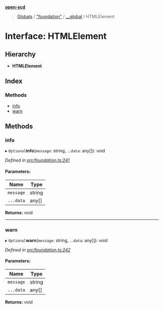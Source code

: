 **[open-scd](../README.md)**

> [Globals](../globals.md) / ["foundation"](../modules/_foundation_.md) / [\_\_global](../modules/_foundation_.__global.md) / HTMLElement

# Interface: HTMLElement

## Hierarchy

* **HTMLElement**

## Index

### Methods

* [info](_foundation_.__global.htmlelement.md#info)
* [warn](_foundation_.__global.htmlelement.md#warn)

## Methods

### info

▸ `Optional`**info**(`message`: string, ...`data`: any[]): void

*Defined in [src/foundation.ts:241](https://github.com/openscd/open-scd/blob/12e7252/src/foundation.ts#L241)*

#### Parameters:

Name | Type |
------ | ------ |
`message` | string |
`...data` | any[] |

**Returns:** void

___

### warn

▸ `Optional`**warn**(`message`: string, ...`data`: any[]): void

*Defined in [src/foundation.ts:242](https://github.com/openscd/open-scd/blob/12e7252/src/foundation.ts#L242)*

#### Parameters:

Name | Type |
------ | ------ |
`message` | string |
`...data` | any[] |

**Returns:** void
